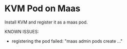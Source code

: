 # KVM Pod on Maas 

Install KVM and register it as a maas pod.

KNOWN ISSUES:

* registering the pod failed: "maas admin pods create ..."